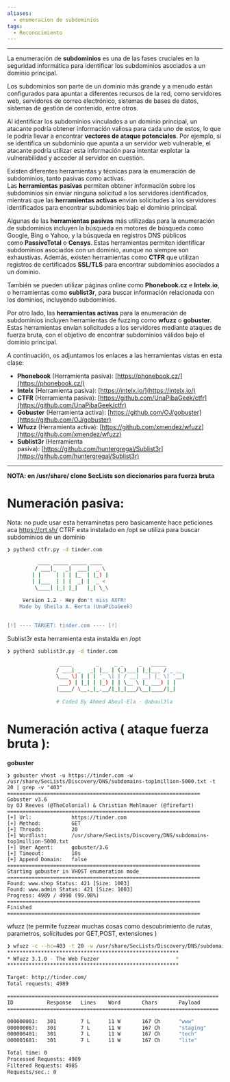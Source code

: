 ```yaml
---
aliases:
  - enumeracion de subdominios
tags:
  - Reconocimiento
---
```

--- 
La enumeración de **subdominios** es una de las fases cruciales en la seguridad informática para identificar los subdominios asociados a un dominio principal.

Los subdominios son parte de un dominio más grande y a menudo están configurados para apuntar a diferentes recursos de la red, como servidores web, servidores de correo electrónico, sistemas de bases de datos, sistemas de gestión de contenido, entre otros.

Al identificar los subdominios vinculados a un dominio principal, un atacante podría obtener información valiosa para cada uno de estos, lo que le podría llevar a encontrar **vectores de ataque potenciales**. Por ejemplo, si se identifica un subdominio que apunta a un servidor web vulnerable, el atacante podría utilizar esta información para intentar explotar la vulnerabilidad y acceder al servidor en cuestión.

Existen diferentes herramientas y técnicas para la enumeración de subdominios, tanto pasivas como activas. Las **herramientas** **pasivas** permiten obtener información sobre los subdominios sin enviar ninguna solicitud a los servidores identificados, mientras que las **herramientas activas** envían solicitudes a los servidores identificados para encontrar subdominios bajo el dominio principal.

Algunas de las **herramientas pasivas** más utilizadas para la enumeración de subdominios incluyen la búsqueda en motores de búsqueda como Google, Bing o Yahoo, y la búsqueda en registros DNS públicos como **PassiveTotal** o **Censys**. Estas herramientas permiten identificar subdominios asociados con un dominio, aunque no siempre son exhaustivas. Además, existen herramientas como **CTFR** que utilizan registros de certificados **SSL/TLS** para encontrar subdominios asociados a un dominio.

También se pueden utilizar páginas online como **Phonebook.cz** e **Intelx.io**, o herramientas como **sublist3r**, para buscar información relacionada con los dominios, incluyendo subdominios.

Por otro lado, las **herramientas activas** para la enumeración de subdominios incluyen herramientas de fuzzing como **wfuzz** o **gobuster**. Estas herramientas envían solicitudes a los servidores mediante ataques de fuerza bruta, con el objetivo de encontrar subdominios válidos bajo el dominio principal.

A continuación, os adjuntamos los enlaces a las herramientas vistas en esta clase:

- **Phonebook** (Herramienta pasiva): [https://phonebook.cz/](https://phonebook.cz/)
- **Intelx** (Herramienta pasiva): [https://intelx.io/](https://intelx.io/)
- **CTFR** (Herramienta pasiva): [https://github.com/UnaPibaGeek/ctfr](https://github.com/UnaPibaGeek/ctfr)
- **Gobuster** (Herramienta activa): [https://github.com/OJ/gobuster](https://github.com/OJ/gobuster)
- **Wfuzz** (Herramienta activa): [https://github.com/xmendez/wfuzz](https://github.com/xmendez/wfuzz)
- **Sublist3r** (Herramienta pasiva): [https://github.com/huntergregal/Sublist3r](https://github.com/huntergregal/Sublist3r)

---
**NOTA: en /usr/share/ clone SecLists son diccionarios para fuerza bruta**
# Numeración pasiva:
Nota: no pude usar esta herraminetas pero basicamente hace peticiones aca https://crt.sh/
CTRF esta instalado en /opt se utiliza para buscar subdominios de un dominio
```bash
❯ python3 ctfr.py -d tinder.com

          ____ _____ _____ ____  
         / ___|_   _|  ___|  _ \ 
        | |     | | | |_  | |_) |
        | |___  | | |  _| |  _ < 
         \____| |_| |_|   |_| \_\
	
     Version 1.2 - Hey don't miss AXFR!
    Made by Sheila A. Berta (UnaPibaGeek)
	

[!] ---- TARGET: tinder.com ---- [!] 
```

Sublist3r esta herramienta esta instalda en /opt 
```bash
❯ python3 sublist3r.py -d tinder.com

                 ____        _     _ _     _   _____
                / ___| _   _| |__ | (_)___| |_|___ / _ __
                \___ \| | | | '_ \| | / __| __| |_ \| '__|
                 ___) | |_| | |_) | | \__ \ |_ ___) | |
                |____/ \__,_|_.__/|_|_|___/\__|____/|_|
                
                # Coded By Ahmed Aboul-Ela - @aboul3la

```

#  Numeración activa ( ataque fuerza bruta ):

**gobuster**
```shell
❯ gobuster vhost -u https://tinder.com -w /usr/share/SecLists/Discovery/DNS/subdomains-top1million-5000.txt -t 20 | grep -v "403"
===============================================================
Gobuster v3.6
by OJ Reeves (@TheColonial) & Christian Mehlmauer (@firefart)
===============================================================
[+] Url:             https://tinder.com
[+] Method:          GET
[+] Threads:         20
[+] Wordlist:        /usr/share/SecLists/Discovery/DNS/subdomains-top1million-5000.txt
[+] User Agent:      gobuster/3.6
[+] Timeout:         10s
[+] Append Domain:   false
===============================================================
Starting gobuster in VHOST enumeration mode
===============================================================
Found: www.shop Status: 421 [Size: 1003]
Found: www.admin Status: 421 [Size: 1003]
Progress: 4989 / 4990 (99.98%)
===============================================================
Finished
===============================================================
```


wfuzz (te permite fuzzear muchas cosas como descubrimiento de rutas, parametros, solicitudes por GET,POST, extensiones )
```bash 
❯ wfuzz -c --hc=403 -t 20 -w /usr/share/SecLists/Discovery/DNS/subdomains-top1million-5000.txt -H "Host: FUZZ.tinder.com" http://tinder.com
********************************************************
* Wfuzz 3.1.0 - The Web Fuzzer                         *
********************************************************

Target: http://tinder.com/
Total requests: 4989

=====================================================================
ID           Response   Lines    Word       Chars       Payload                                                                                                                
=====================================================================

000000001:   301        7 L      11 W       167 Ch      "www"                                                                                                                  
000000067:   301        7 L      11 W       167 Ch      "staging"                                                                                                              
000000401:   301        7 L      11 W       167 Ch      "tech"                                                                                                                 
000001681:   301        7 L      11 W       167 Ch      "lite"                                                                                                                 

Total time: 0
Processed Requests: 4989
Filtered Requests: 4985
Requests/sec.: 0
```